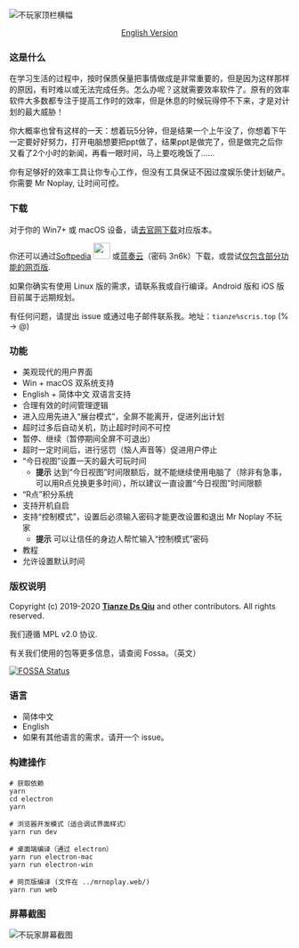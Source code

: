 
![不玩家顶栏横幅](https://i.loli.net/2020/07/20/W1JLTH9lCdG6bDe.png)

<div style="text-align:center;"><a href="https://github.com/scris/mrnoplay/blob/master/README.md">English Version</a></div>

### 这是什么

在学习生活的过程中，按时保质保量把事情做成是非常重要的，但是因为这样那样的原因，有时难以或无法完成任务。怎么办呢？这就需要效率软件了。原有的效率软件大多数都专注于提高工作时的效率，但是休息的时候玩得停不下来，才是对计划的最大威胁！
        
你大概率也曾有这样的一天：想着玩5分钟，但是结果一个上午没了，你想着下午一定要好好努力，打开电脑想要把ppt做了，结果ppt是做完了，但是做完之后你又看了2个小时的新闻，再看一眼时间，马上要吃晚饭了……

你有足够好的效率工具让你专心工作，但没有工具保证不因过度娱乐使计划破产。你需要 Mr Noplay, 让时间可控。


### 下载

对于你的 Win7+ 或 macOS 设备，请[去官网下载](https://mrnoplay.scris.top/)对应版本。

你还可以通过<a href="https://www.softpedia.com/get/Gaming-Related/Mr-Noplay.shtml">Softpedia</a> <img src="https://i.loli.net/2020/07/18/MZ7pH5ys4QmwLbi.png" width="30" height="29" />  或[蓝奏云](https://www.lanzous.com/b01n0vl3a)（密码 3n6k）下载，或尝试[仅包含部分功能的网页版](https://webmrnoplay.scris.top/).

如果你确实有使用 Linux 版的需求，请联系我或自行编译。Android 版和 iOS 版目前属于远期规划。

有任何问题，请提出 issue 或通过电子邮件联系我。地址：`tianze%scris.top` (% → @)

### 功能

- 美观现代的用户界面
- Win + macOS 双系统支持
- English + 简体中文 双语言支持
- 合理有效的时间管理逻辑
- 进入应用先进入“展台模式”，全屏不能离开，促进列出计划
- 超时过多后自动关机，防止超时时间不可控
- 暂停、继续（暂停期间全屏不可退出）
- 超时一定时间后，进行惩罚（恼人声音等）促进用户停止
- “今日视图”设置一天的最大可玩时间
  - **提示** 达到“今日视图”时间限额后，就不能继续使用电脑了（除非有急事，可以用R点兑换更多时间），所以建议一直设置“今日视图”时间限额
- “R点”积分系统
- 支持开机自启
- 支持“控制模式”，设置后必须输入密码才能更改设置和退出 Mr Noplay 不玩家
  - **提示** 可以让信任的身边人帮忙输入“控制模式”密码
- 教程
- 允许设置默认时间

### 版权说明

Copyright (c) 2019-2020 **[Tianze Ds Qiu](https://ds.scris.top/)** and other contributors. All rights reserved.

我们遵循 MPL v2.0 协议.

有关我们使用的包等更多信息，请查阅 Fossa。（英文）

[![FOSSA Status](https://app.fossa.com/api/projects/git%2Bgithub.com%2Fscris%2Fmrnoplay.svg?type=large)](https://app.fossa.com/projects/git%2Bgithub.com%2Fscris%2Fmrnoplay?ref=badge_large)

### 语言

- 简体中文
- English
- 如果有其他语言的需求，请开一个 issue。

### 构建操作

```shell
# 获取依赖
yarn
cd electron
yarn

# 浏览器开发模式（适合调试界面样式）
yarn run dev

# 桌面端编译（通过 electron）
yarn run electron-mac
yarn run electron-win

# 网页版编译 (文件在 ../mrnoplay.web/)
yarn run web
```

### 屏幕截图

![不玩家屏幕截图](https://i.loli.net/2020/07/18/nxjyPUsJuClo67i.png)
